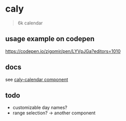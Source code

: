 # caly

> 6k calendar

## usage example on codepen

https://codepen.io/zigomir/pen/LYVpJGa?editors=1010

## docs

see [caly-calendar component](./src/components/caly-calendar/readme.md)

## todo

- customizable day names?
- range selection? -> another component
